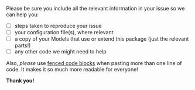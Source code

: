 Please be sure you include all the relevant information in your issue so we can help you:

- [ ] steps taken to reproduce your issue
- [ ] your configuration file(s), where relevant
- [ ] a copy of your Models that use or extend this package (just the relevant parts!)
- [ ] any other code we might need to help

Also, *please* use [fenced code blocks](https://help.github.com/articles/creating-and-highlighting-code-blocks/)
when pasting more than one line of code.  It makes it so much more readable for everyone!

**Thank you!**
